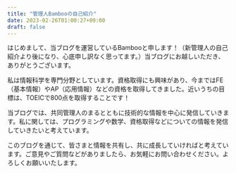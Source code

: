 ```yaml
---
title: "管理人Bambooの自己紹介"
date: 2023-02-26T01:00:27+09:00
draft: false
---
```


はじめまして、当ブログを運営しているBambooと申します！（新管理人の自己紹介より後になり、心底申し訳なく思ってます。）当ブログにお越しいただき、ありがとうございます。

私は情報科学を専門分野としています。資格取得にも興味があり、今まではFE（基本情報）やAP（応用情報）などの資格を取得してきました。近いうちの目標は、TOEICで800点を取得することです！

当ブログでは、共同管理人のまるとともに技術的な情報を中心に発信していきます。私に関しては、プログラミングや数学、資格取得などについての情報を発信していきたいと考えています。

このブログを通じて、皆さまと情報を共有し、共に成長していければと考えています。ご意見やご質問などがありましたら、お気軽にお問い合わせください。よろしくお願いいたします。
